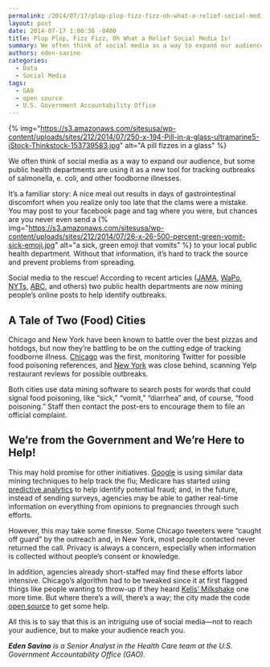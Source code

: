 ```yaml
---
permalink: /2014/07/17/plop-plop-fizz-fizz-oh-what-a-relief-social-media-is/
layout: post
date: 2014-07-17 1:00:36 -0400
title: Plop Plop, Fizz Fizz, Oh What a Relief Social Media Is!
summary: We often think of social media as a way to expand our audience, but some public health departments are using it as a new tool for tracking outbreaks of salmonella, e. coli, and other foodborne illnesses. It&rsquo;s a familiar story\: A nice meal out results in days of gastrointestinal discomfort when you realize only too
authors: eden-savino
categories:
  - Data
  - Social Media
tags:
  - GAO
  - open source
  - U.S. Government Accountability Office
---
```


{% img="https://s3.amazonaws.com/sitesusa/wp-content/uploads/sites/212/2014/07/250-x-194-Pill-in-a-glass-ultramarine5-iStock-Thinkstock-153739583.jpg" alt="A pill fizzes in a glass" %} 

We often think of social media as a way to expand our audience, but some public health departments are using it as a new tool for tracking outbreaks of salmonella, e. coli, and other foodborne illnesses.

It’s a familiar story: A nice meal out results in days of gastrointestinal discomfort when you realize only too late that the clams were a mistake. You may post to your facebook page and tag where you were, but chances are you never even send a {% img="https://s3.amazonaws.com/sitesusa/wp-content/uploads/sites/212/2014/07/26-x-26-500-percent-green-vomit-sick-emoji.jpg" alt="a sick, green emoji that vomits" %} to your local public health department. Without that information, it’s hard to track the source and prevent problems from spreading.

Social media to the rescue! According to recent articles ([JAMA](http://jama.jamanetwork.com/article.aspx?articleid=1885471), [WaPo](http://www.washingtonpost.com/news/to-your-health/wp/2014/05/22/how-new-york-used-yelp-to-find-unreported-cases-of-food-poisoning/), [NYTs](http://www.nytimes.com/2014/05/23/dining/reviews-on-yelp-help-track-illness.html?_r=0), [ABC](http://abcnews.go.com/blogs/health/2014/05/22/how-yelp-can-help-track-food-poisoning/), and others) two public health departments are now mining people’s online posts to help identify outbreaks.

## A Tale of Two (Food) Cities

Chicago and New York have been known to battle over the best pizzas and hotdogs, but now they’re battling to be on the cutting edge of tracking foodborne illness. [Chicago](https://www.foodbornechicago.org/) was the first, monitoring Twitter for possible food poisoning references, and [New York](http://www.nytimes.com/2014/05/23/dining/reviews-on-yelp-help-track-illness.html?_r=0) was close behind, scanning Yelp restaurant reviews for possible outbreaks.

Both cities use data mining software to search posts for words that could signal food poisoning, like “sick,” “vomit,” “diarrhea” and, of course, “food poisoning.” Staff then contact the post-ers to encourage them to file an official complaint.

## We’re from the Government and We’re Here to Help!

This may hold promise for other initiatives. [Google](http://www.google.org/flutrends/us/#US) is using similar data mining techniques to help track the flu; Medicare has started using [predictive analytics](http://www.gao.gov/products/GAO-13-104) to help identify potential fraud; and, in the future, instead of sending surveys, agencies may be able to gather real-time information on everything from opinions to pregnancies through such efforts.

However, this may take some finesse. Some Chicago tweeters were “caught off guard” by the outreach and, in New York, most people contacted never returned the call. Privacy is always a concern, especially when information is collected without people’s consent or knowledge.

In addition, agencies already short-staffed may find these efforts labor intensive. Chicago’s algorithm had to be tweaked since it at first flagged things like people wanting to throw-up if they heard [Kelis’ Milkshake](http://www.youtube.com/watch?v=pGL2rytTraA&feature=kp) one more time. But where there’s a will, there’s a way; the city made the code [open source](https://github.com/smartchicago/foodborne) to get some help.

All this is to say that this is an intriguing use of social media—not to reach your audience, but to make your audience reach you.

_**Eden Savino** is a Senior Analyst in the Health Care team at the U.S. Government Accountability Office (GAO)._